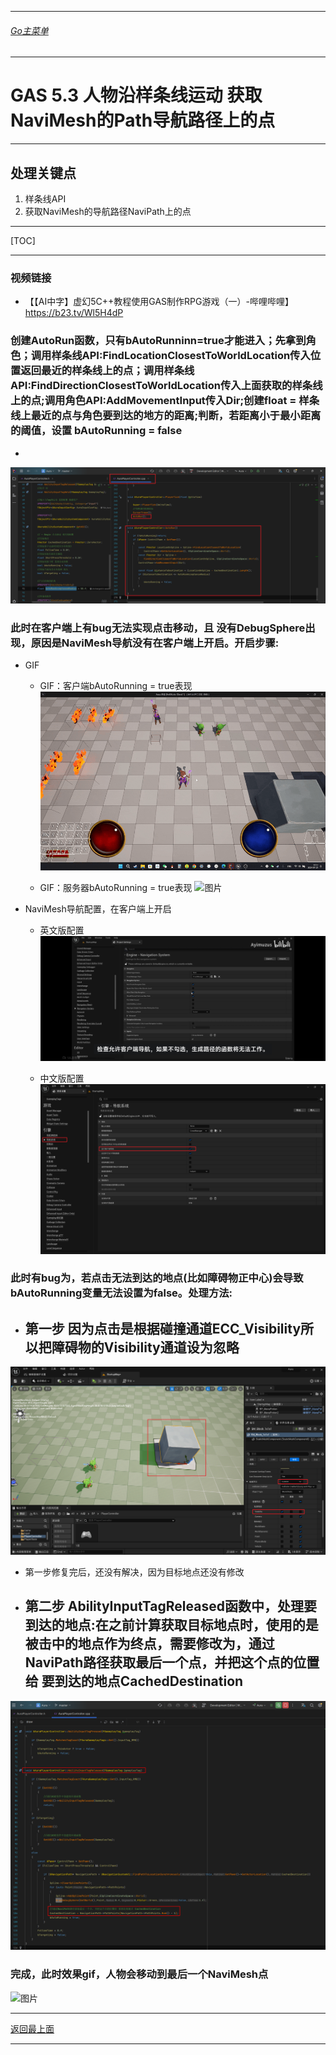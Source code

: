 ___________________________________________________________________________________________
###### [Go主菜单](../MainMenu.md)
___________________________________________________________________________________________

# GAS 5.3 人物沿样条线运动 获取NaviMesh的Path导航路径上的点
___________________________________________________________________________________________
## 处理关键点
1. 样条线API
2. 获取NaviMesh的导航路径NaviPath上的点
___________________________________________________________________________________________

[TOC]

___________________________________________________________________________________________



### 视频链接

  - 【【AI中字】虚幻5C++教程使用GAS制作RPG游戏（一）-哔哩哔哩】 https://b23.tv/Wl5H4dP

### 创建AutoRun函数，只有bAutoRunninn=true才能进入；先拿到角色；调用样条线API:FindLocationClosestToWorldLocation传入位置返回最近的样条线上的点；调用样条线API:FindDirectionClosestToWorldLocation传入上面获取的样条线上的点;调用角色API:AddMovementInput传入Dir;创建float =  样条线上最近的点与角色要到达的地方的距离;判断，若距离小于最小距离的阈值，设置 bAutoRunning = false

  -  
![图片](https://github.com/liyunlong618/LiYunLongKnowledgeLibrary/blob/main/UECPP/Models/GAS/GAS_2_Aura/DetailContent/Image/GAS_033/01.png?raw=true)

### 此时在客户端上有bug无法实现点击移动，且 没有DebugSphere出现，原因是NaviMesh导航没有在客户端上开启。开启步骤:

  - GIF

    - GIF：客户端bAutoRunning = true表现 
![图片](https://github.com/liyunlong618/LiYunLongKnowledgeLibrary/blob/main/UECPP/Models/GAS/GAS_2_Aura/DetailContent/Image/GAS_033/02.gif?raw=true)

    - GIF：服务器bAutoRunning = true表现 
![图片](https://github.com/liyunlong618/LiYunLongKnowledgeLibrary/blob/main/UECPP/Models/GAS/GAS_2_Aura/DetailContent/Image/GAS_033/03.gif?raw=true)

  - NaviMesh导航配置，在客户端上开启

    - 英文版配置 
![图片](https://github.com/liyunlong618/LiYunLongKnowledgeLibrary/blob/main/UECPP/Models/GAS/GAS_2_Aura/DetailContent/Image/GAS_033/04.jpg?raw=true)

    - 中文版配置 
![图片](https://github.com/liyunlong618/LiYunLongKnowledgeLibrary/blob/main/UECPP/Models/GAS/GAS_2_Aura/DetailContent/Image/GAS_033/05.png?raw=true)

### 此时有bug为，若点击无法到达的地点(比如障碍物正中心)会导致bAutoRunning变量无法设置为false。处理方法:

  - 第一步  因为点击是根据碰撞通道ECC_Visibility所以把障碍物的Visibility通道设为忽略
    -  
![图片](https://github.com/liyunlong618/LiYunLongKnowledgeLibrary/blob/main/UECPP/Models/GAS/GAS_2_Aura/DetailContent/Image/GAS_033/06.png?raw=true)

  - 第一步修复完后，还没有解决，因为目标地点还没有修改

  - 第二步 AbilityInputTagReleased函数中，处理要到达的地点:在之前计算获取目标地点时，使用的是被击中的地点作为终点，需要修改为，通过NaviPath路径获取最后一个点，并把这个点的位置给 要到达的地点CachedDestination
    -  
![图片](https://github.com/liyunlong618/LiYunLongKnowledgeLibrary/blob/main/UECPP/Models/GAS/GAS_2_Aura/DetailContent/Image/GAS_033/07.png?raw=true)

### 完成，此时效果gif，人物会移动到最后一个NaviMesh点 
![图片](https://github.com/liyunlong618/LiYunLongKnowledgeLibrary/blob/main/UECPP/Models/GAS/GAS_2_Aura/DetailContent/Image/GAS_033/08.gif?raw=true)

___________________________________________________________________________________________

[返回最上面](#Go主菜单)
___________________________________________________________________________________________